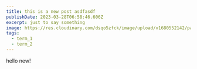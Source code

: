 ```yaml
---
title: this is a new post asdfasdf
publishDate: 2023-03-28T06:58:46.606Z
excerpt: just to say something
image: https://res.cloudinary.com/dsqo5zfck/image/upload/v1680552142/patatrack/Z4_h7clgd.jpg
tags:
  - term_1
  - term_2
---
```


hello new!
